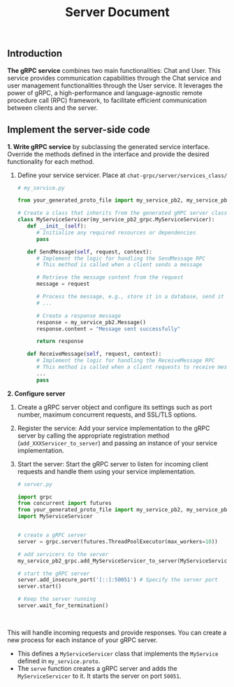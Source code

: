 <h1 align="center">
  <b>Server Document</b>
</h1>

<br/>

## Introduction

**The gRPC service** combines two main functionalities: Chat and User. This service provides communication capabilities through the Chat service and user management functionalities through the User service. It leverages the power of gRPC, a high-performance and language-agnostic remote procedure call (RPC) framework, to facilitate efficient communication between clients and the server.

## Implement the server-side code

**1. Write gRPC service** by subclassing the generated service interface. Override the methods defined in the interface and provide the desired functionality for each method.

1. Define your service servicer. Place at `chat-grpc/server/services_class/`

   ```py
   # my_service.py

   from your_generated_proto_file import my_service_pb2, my_service_pb2_grpc

   # Create a class that inherits from the generated gRPC server class
   class MyServiceServicer(my_service_pb2_grpc.MyServiceServicer):
      def __init__(self):
         # Initialize any required resources or dependencies
         pass

      def SendMessage(self, request, context):
         # Implement the logic for handling the SendMessage RPC
         # This method is called when a client sends a message

         # Retrieve the message content from the request
         message = request

         # Process the message, e.g., store it in a database, send it to other clients, etc.
         # ...

         # Create a response message
         response = my_service_pb2.Message()
         response.content = "Message sent successfully"

         return response

      def ReceiveMessage(self, request, context):
         # Implement the logic for handling the ReceiveMessage RPC
         # This method is called when a client requests to receive messages
         ...
         pass
   ```

**2. Configure server**

1. Create a gRPC server object and configure its settings such as port number, maximum concurrent requests, and SSL/TLS options.
2. Register the service: Add your service implementation to the gRPC server by calling the appropriate registration method (`add_XXXServicer_to_server`) and passing an instance of your service implementation.
3. Start the server: Start the gRPC server to listen for incoming client requests and handle them using your service implementation.

   ```py
   # server.py

   import grpc
   from concurrent import futures
   from your_generated_proto_file import my_service_pb2, my_service_pb2_grpc
   import MyServiceServicer


   # create a gRPC server
   server = grpc.server(futures.ThreadPoolExecutor(max_workers=10))

   # add servicers to the server
   my_service_pb2_grpc.add_MyServiceServicer_to_server(MyServiceServicer(), server)

   # start the gRPC server
   server.add_insecure_port('[::]:50051') # Specify the server port
   server.start()

   # Keep the server running
   server.wait_for_termination()
   ```

</br>

This will handle incoming requests and provide responses. You can create a new process for each instance of your gRPC server.

-  This defines a `MyServiceServicer` class that implements the `MyService` defined in `my_service.proto`.
-  The `serve` function creates a gRPC server and adds the `MyServiceServicer` to it. It starts the server on port `50051`.
